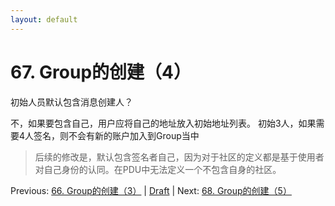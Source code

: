 ```yaml
---
layout: default
---
```

# 67. Group的创建（4）

初始人员默认包含消息创建人？

不，如果要包含自己，用户应将自己的地址放入初始地址列表。
初始3人，如果需要4人签名，则不会有新的账户加入到Group当中

> 后续的修改是，默认包含签名者自己，因为对于社区的定义都是基于使用者对自己身份的认同。在PDU中无法定义一个不包含自身的社区。

Previous: [66. Group的创建（3）](66.md) | [Draft](../Draft.md) | Next: [68. Group的创建（5）](68.md)